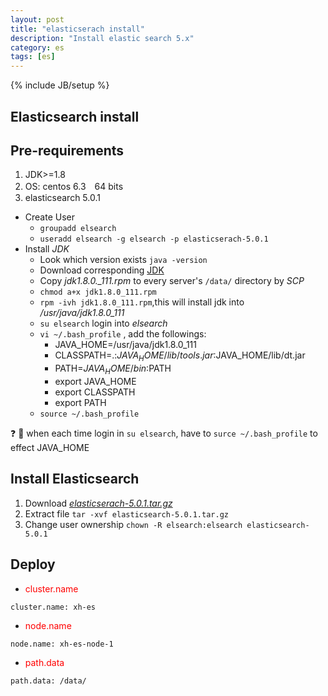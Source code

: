 ```yaml
---
layout: post
title: "elasticserach install"
description: "Install elastic search 5.x"
category: es
tags: [es]
---
```

{% include JB/setup %}

## Elasticsearch install

## Pre-requirements

1. JDK>=1.8  
2. OS: centos 6.3　64 bits  
3. elasticsearch 5.0.1  
- Create User
  + `groupadd elsearch`
  + `useradd elsearch -g elsearch -p elasticserach-5.0.1`
- Install _JDK_
  + Look which version exists `java -version`
  + Download corresponding [JDK]()
  + Copy *jdk1.8.0._111.rpm* to every server's `/data/` directory  by _SCP_  
  + `chmod a+x jdk1.8.0_111.rpm`
  + `rpm -ivh jdk1.8.0_111.rpm`,this will install jdk into *_/usr/java/jdk1.8.0_111_*
  + `su elsearch` login into *elsearch*
  + `vi ~/.bash_profile` , add the followings:  
    * JAVA_HOME=/usr/java/jdk1.8.0_111  
    * CLASSPATH=.:$JAVA_HOME/lib/tools.jar:$JAVA_HOME/lib/dt.jar
    * PATH=$JAVA_HOME/bin:$PATH
    * export JAVA_HOME
    * export CLASSPATH
    * export PATH
   + `source ~/.bash_profile`  

:question: :palm_tree: when each time login in `su elsearch`, have to `surce ~/.bash_profile` to effect JAVA_HOME  
## Install Elasticsearch
 1. Download [*_elasticserach-5.0.1.tar.gz_*]()
 2. Extract file `tar -xvf elasticsearch-5.0.1.tar.gz`
 3. Change user ownership `chown -R elsearch:elsearch elasticsearch-5.0.1`  

 ## Deploy

 - <font color='red'>cluster.name</font>

 `cluster.name: xh-es`

 - <font color='red'>node.name</font>

 `node.name: xh-es-node-1`

 - <font color='red'>path.data</font>

 `path.data: /data/`